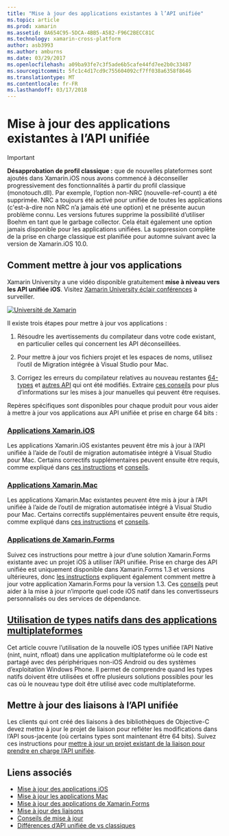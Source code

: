 ```yaml
---
title: "Mise à jour des applications existantes à l’API unifiée"
ms.topic: article
ms.prod: xamarin
ms.assetid: 8A654C95-5DCA-4BB5-A582-F96C2BECC81C
ms.technology: xamarin-cross-platform
author: asb3993
ms.author: amburns
ms.date: 03/29/2017
ms.openlocfilehash: a09ba93fe7c3f5ade6b5cafe44fd7ee2b0c33487
ms.sourcegitcommit: 5fc1c4d17cd9c755604092cf7ff038a6358f8646
ms.translationtype: MT
ms.contentlocale: fr-FR
ms.lasthandoff: 03/17/2018
---
```

# <a name="updating-existing-apps-to-the-unified-api"></a>Mise à jour des applications existantes à l’API unifiée

> [!IMPORTANT]
> **Désapprobation de profil classique :** que de nouvelles plateformes sont ajoutés dans Xamarin.iOS nous avons commencé à déconseiller progressivement des fonctionnalités à partir du profil classique (monotouch.dll). Par exemple, l’option non-NRC (nouvelle-ref-count) a été supprimée. NRC a toujours été activé pour unifiée de toutes les applications (c'est-à-dire non NRC n’a jamais été une option) et ne présente aucun problème connu. Les versions futures supprime la possibilité d’utiliser Boehm en tant que le garbage collector. Cela était également une option jamais disponible pour les applications unifiées. La suppression complète de la prise en charge classique est planifiée pour automne suivant avec la version de Xamarin.iOS 10.0.




## <a name="how-to-update-your-apps"></a>Comment mettre à jour vos applications

Xamarin University a une vidéo disponible gratuitement **mise à niveau vers les API unifiée iOS**. Visitez [Xamarin University éclair conférences](http://university.xamarin.com/lightninglectures) à surveiller.

[ ![](updating-apps-images/xamu-video-sml.png "Université de Xamarin")](http://university.xamarin.com/lightninglectures)

Il existe trois étapes pour mettre à jour vos applications :

1. Résoudre les avertissements du compilateur dans votre code existant, en particulier celles qui concernent les API déconseillées.

2. Pour mettre à jour vos fichiers projet et les espaces de noms, utilisez l’outil de Migration intégrée à Visual Studio pour Mac.

3. Corrigez les erreurs du compilateur relatives au nouveau restantes [64-types](~/cross-platform/macios/nativetypes.md) et [autres API](~/cross-platform/macios/unified/index.md#deprecated-typos) qui ont été modifiés. Extraire [ces conseils](~/cross-platform/macios/unified/updating-tips.md) pour plus d’informations sur les mises à jour manuelles qui peuvent être requises.

Repères spécifiques sont disponibles pour chaque produit pour vous aider à mettre à jour vos applications aux API unifiée et prise en charge 64 bits :

### <a name="xamarinios-appscross-platformmaciosunifiedupdating-ios-appsmd"></a>[Applications Xamarin.iOS](~/cross-platform/macios/unified/updating-ios-apps.md)

Les applications Xamarin.iOS existantes peuvent être mis à jour à l’API unifiée à l’aide de l’outil de migration automatisée intégré à Visual Studio pour Mac. Certains correctifs supplémentaires peuvent ensuite être requis, comme expliqué dans [ces instructions](~/cross-platform/macios/unified/updating-ios-apps.md) et [conseils](~/cross-platform/macios/unified/updating-tips.md).

###  <a name="xamarinmac-appscross-platformmaciosunifiedupdating-mac-appsmd"></a>[Applications Xamarin.Mac](~/cross-platform/macios/unified/updating-mac-apps.md)

Les applications Xamarin.Mac existantes peuvent être mis à jour à l’API unifiée à l’aide de l’outil de migration automatisée intégré à Visual Studio pour Mac. Certains correctifs supplémentaires peuvent ensuite être requis, comme expliqué dans [ces instructions](~/cross-platform/macios/unified/updating-mac-apps.md) et [conseils](~/cross-platform/macios/unified/updating-tips.md).

###  <a name="xamarinforms-appscross-platformmaciosunifiedupdating-xamarin-forms-appsmd"></a>[Applications de Xamarin.Forms](~/cross-platform/macios/unified/updating-xamarin-forms-apps.md)

Suivez ces instructions pour mettre à jour d’une solution Xamarin.Forms existante avec un projet iOS à utiliser l’API unifiée. Prise en charge des API unifiée est uniquement disponible dans Xamarin.Forms 1.3 et versions ultérieures, donc [les instructions](~/cross-platform/macios/unified/updating-xamarin-forms-apps.md) expliquent également comment mettre à jour votre application Xamarin.Forms pour la version 1.3. Ces [conseils](~/cross-platform/macios/unified/updating-tips.md) peut aider à la mise à jour n’importe quel code iOS natif dans les convertisseurs personnalisés ou des services de dépendance.

## <a name="working-with-native-types-in-cross-platform-appscross-platformmaciosnativetypesmd"></a>[Utilisation de types natifs dans des applications multiplateformes](~/cross-platform/macios/nativetypes.md)

Cet article couvre l’utilisation de la nouvelle iOS types unifiée l’API Native (nint, nuint, nfloat) dans une application multiplateforme où le code est partagé avec des périphériques non-iOS Android ou des systèmes d’exploitation Windows Phone. Il permet de comprendre quand les types natifs doivent être utilisées et offre plusieurs solutions possibles pour les cas où le nouveau type doit être utilisé avec code multiplateforme.

## <a name="update-bindings-to-the-unified-api"></a>Mettre à jour des liaisons à l’API unifiée

Les clients qui ont créé des liaisons à des bibliothèques de Objective-C devez mettre à jour le projet de liaison pour refléter les modifications dans l’API sous-jacente (où certains types sont maintenant être 64 bits).
Suivez ces instructions pour [mettre à jour un projet existant de la liaison pour prendre en charge l’API unifiée](~/cross-platform/macios/unified/update-binding.md).




## <a name="related-links"></a>Liens associés

- [Mise à jour des applications iOS](~/cross-platform/macios/unified/updating-ios-apps.md)
- [Mise à jour les applications Mac](~/cross-platform/macios/unified/updating-mac-apps.md)
- [Mise à jour des applications de Xamarin.Forms](~/cross-platform/macios/unified/updating-xamarin-forms-apps.md)
- [Mise à jour des liaisons](~/cross-platform/macios/unified/update-binding.md)
- [Conseils de mise à jour](~/cross-platform/macios/unified/updating-tips.md)
- [Différences d’API unifiée de vs classiques](https://developer.xamarin.com/releases/ios/api_changes/classic-vs-unified-8.6.0/)
